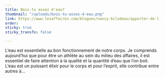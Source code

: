 ```yaml
---
title: Bois-tu assez d'eau?
thumbnail: "/uploads/bois-tu-assez-d-eau.png"
link: https://www.lesaffaires.com/blogues/nancy-bilodeau/apporter-de-l-eau-a-son-moulin/635203
order: 
sticky: true
sticky_transfo: false

---
```

L’eau est essentielle au bon fonctionnement de notre corps. Je comprends aujourd’hui que pour être un athlète au sein du milieu des affaires, il est essentiel de faire attention à la qualité et la quantité d’eau que l’on boit. L’eau est un puissant élixir pour le corps et pour l’esprit, elle contribue entre autres à...